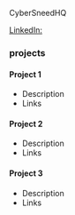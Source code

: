 CyberSneedHQ

[LinkedIn:](www.linkedin.com/in/hunter-sneed)

### projects
#### Project 1
- Description
- Links


#### Project 2
- Description
- Links


#### Project 3
- Description
- Links
